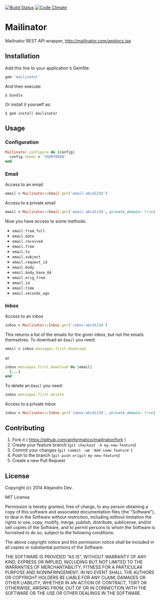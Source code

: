 [![Build Status](https://travis-ci.org/ainformatico/mailinator.svg)](https://travis-ci.org/ainformatico/mailinator)
[![Code Climate](https://codeclimate.com/github/ainformatico/mailinator/badges/gpa.svg)](https://codeclimate.com/github/ainformatico/mailinator)

# Mailinator

Mailinator REST API wrapper, http://mailinator.com/apidocs.jsp

## Installation

Add this line to your application's Gemfile:

```ruby
gem 'mailinator'
```

And then execute:

    $ bundle

Or install it yourself as:

    $ gem install mailinator

## Usage

### Configuration

```ruby
Mailinator.configure do |config|
  config.token = 'YOURTOKEN'
end
```

### Email

Access to an email

```ruby
email = Mailinator::Email.get('email-abcd1234')
```

Access to a private email

```ruby
email = Mailinator::Email.get('email-abcd1234', private_domain: true)
```

Now you have access to some methods:

* `email.from_full`
* `email.date`
* `email.received`
* `email.from`
* `email.to`
* `email.subject`
* `email.request_id`
* `email.body`
* `email.body_base_64`
* `email.orig_from`
* `email.id`
* `email.time`
* `email.seconds_ago`

### Inbox

Access to an inbox

```ruby
inbox = Mailinator::Inbox.get('inbox-abcd1234')
```

This returns a list of the emails for the given _inbox_, but not the emails themselves.
To download an `Email` you need:

```ruby
email = inbox.messages.first.download
```

or

```ruby
inbox.messages.first.download do |email|
  [...]
end
```

To delete an `Email` you need:

```ruby
inbox.messages.first.delete
```

Access to a private inbox
```ruby
inbox = Mailinator::Inbox.get('inbox-abcd1234', private_domain: true)
```

## Contributing

1. Fork it ( https://github.com/ainformatico/mailinator/fork )
2. Create your feature branch (`git checkout -b my-new-feature`)
3. Commit your changes (`git commit -am 'Add some feature'`)
4. Push to the branch (`git push origin my-new-feature`)
5. Create a new Pull Request


## License

Copyright (c) 2014 Alejandro Dev.

MIT License

Permission is hereby granted, free of charge, to any person obtaining a copy of this software and associated documentation files (the "Software"), to deal in the Software without restriction, including without limitation the rights to use, copy, modify, merge, publish, distribute, sublicense, and/or sell copies of the Software, and to permit persons to whom the Software is furnished to do so, subject to the following conditions:

The above copyright notice and this permission notice shall be included in all copies or substantial portions of the Software.

THE SOFTWARE IS PROVIDED "AS IS", WITHOUT WARRANTY OF ANY KIND, EXPRESS OR IMPLIED, INCLUDING BUT NOT LIMITED TO THE WARRANTIES OF MERCHANTABILITY, FITNESS FOR A PARTICULAR PURPOSE AND NONINFRINGEMENT. IN NO EVENT SHALL THE AUTHORS OR COPYRIGHT HOLDERS BE LIABLE FOR ANY CLAIM, DAMAGES OR OTHER LIABILITY, WHETHER IN AN ACTION OF CONTRACT, TORT OR OTHERWISE, ARISING FROM, OUT OF OR IN CONNECTION WITH THE SOFTWARE OR THE USE OR OTHER DEALINGS IN THE SOFTWARE.
